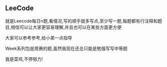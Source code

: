 ## LeeCode     

就是Leecode每日n题,看情况,写的顺手就多写点,至少写一题,每题都有行注释和题目,相信可以让大家更容易理解,并且也可以在某些方面更方便

大家可以参考参考,给小弟一点指导

Week系列包是周赛的题,虽然我现在还总只能是勉强写写中等题

我是菜鸡,不停努力! 